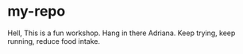# my-repo

Hell, This is a fun workshop. Hang in there Adriana. Keep trying, keep running, reduce food intake. 
